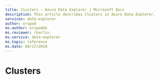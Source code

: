 ```yaml
---
title: Clusters - Azure Data Explorer | Microsoft Docs
description: This article describes Clusters in Azure Data Explorer.
services: data-explorer
author: orspod
ms.author: orspodek
ms.reviewer: rkarlin
ms.service: data-explorer
ms.topic: reference
ms.date: 09/17/2018
---
```

# Clusters